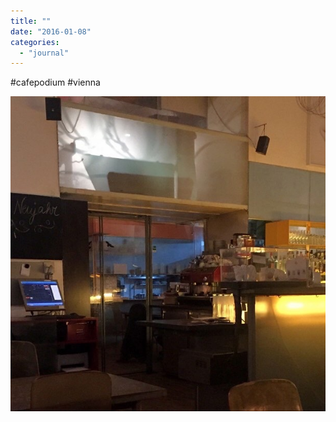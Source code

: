```yaml
---
title: ""
date: "2016-01-08"
categories: 
  - "journal"
---
```


#cafepodium #vienna

![](images/2b80ce52c9.jpg)
